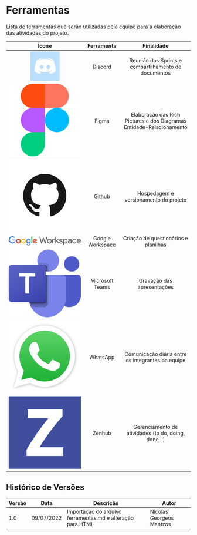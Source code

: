 # Ferramentas
Lista de ferramentas que serão utilizadas pela equipe para a elaboração das atividades do projeto.

<table style="text-align:center">
    <thead>
        <tr>
            <th style="text-align:center">Ícone</th>
            <th style="text-align:center">Ferramenta</th>
            <th style="text-align:center">Finalidade</th>
        </tr>
    </thead>
    <tbody>
        <tr>
            <td>
                <img src="../_media/discord_icon.jpg" style="width: 80px; height: 80px" " alt="Ícone Discord">
            </td>
            <td style="text-align:center"> Discord </td>
            <td>
                Reunião das Sprints e compartilhamento de documentos
            </td>
        </tr>
        <tr>
            <td>
                <img src="../_media/figma_icon.png" alt="Ícone Figma">
            </td>
            <td style="text-align:center"> Figma </td>
            <td>
                Elaboração das Rich Pictures e dos Diagramas Entidade-Relacionamento
            </td>
        </tr>
        <tr>
            <td>
                <img src="../_media/github_icon.png" alt="Ícone Github">
            </td>
            <td style="text-align:center"> Github </td>
            <td>
                Hospedagem e versionamento do projeto
            </td>
        </tr>
        <tr>
            <td>
                <img src="../_media/google_workspace_icon.png" alt="Ícone GoogleWorkspace">
            </td>
            <td> Google Workspace </td>
            <td>
                Criação de questionários e planilhas
            </td>
        </tr>
        <tr>
            <td>
                <img src="../_media/teams_icon.png" alt="Ícone Teams">
            </td>
            <td> Microsoft Teams </td>
            <td>
                Gravação das apresentações
            </td>
        </tr>
        <tr>
            <td>
                <img src="../_media/whatsapp_icon.png" alt="Ícone WhatsApp">
            </td>
            <td> WhatsApp </td>
            <td>
                Comunicação diária entre os integrantes da equipe
            </td>
        </tr>
        <tr>
            <td>
                <img src="../_media/zenhub_icon.svg" alt="Ícone Zenhub">
            </td>
            <td> Zenhub </td>
            <td>
                Gerenciamento de atividades (to do, doing, done...)
            </td>
        </tr>
    </tbody>
</table>


## Histórico de Versões
| Versão | Data       | Descrição                            | Autor             |
|--------|------------|--------------------------------------|-------------------|
| 1.0    | 09/07/2022 | Importação do arquivo ferramentas.md e alteração para HTML | Nicolas Georgeos Mantzos |
